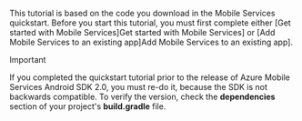 This tutorial is based on the code you download in the Mobile Services quickstart. Before you start this tutorial, you must first complete either [Get started with Mobile Services]Get started with Mobile Services] or [Add Mobile Services to an existing app]Add Mobile Services to an existing app]. 

> [!IMPORTANT]
> If you completed the quickstart tutorial prior to the release of Azure Mobile Services Android SDK 2.0, you must re-do it, because the SDK is not backwards compatible. To verify the version, check the **dependencies** section of your project's **build.gradle** file.
> 
> 
<!-- URLs. 
[Get started with Mobile Services]: ../articles/mobile-services-android-get-started.md
[Add Mobile Services to an existing app]: ../articles/mobile-services-android-get-started-data.md
-->